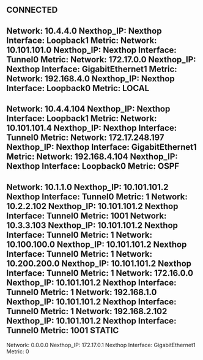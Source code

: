 CONNECTED
---------
Network: 10.4.4.0
Nexthop_IP: 
Nexthop Interface: Loopback1
Metric: 
Network: 10.101.101.0
Nexthop_IP: 
Nexthop Interface: Tunnel0
Metric: 
Network: 172.17.0.0
Nexthop_IP: 
Nexthop Interface: GigabitEthernet1
Metric: 
Network: 192.168.4.0
Nexthop_IP: 
Nexthop Interface: Loopback0
Metric: 
LOCAL
-----
Network: 10.4.4.104
Nexthop_IP: 
Nexthop Interface: Loopback1
Metric: 
Network: 10.101.101.4
Nexthop_IP: 
Nexthop Interface: Tunnel0
Metric: 
Network: 172.17.248.197
Nexthop_IP: 
Nexthop Interface: GigabitEthernet1
Metric: 
Network: 192.168.4.104
Nexthop_IP: 
Nexthop Interface: Loopback0
Metric: 
OSPF
----
Network: 10.1.1.0
Nexthop_IP: 10.101.101.2
Nexthop Interface: Tunnel0
Metric: 1
Network: 10.2.2.102
Nexthop_IP: 10.101.101.2
Nexthop Interface: Tunnel0
Metric: 1001
Network: 10.3.3.103
Nexthop_IP: 10.101.101.2
Nexthop Interface: Tunnel0
Metric: 1
Network: 10.100.100.0
Nexthop_IP: 10.101.101.2
Nexthop Interface: Tunnel0
Metric: 1
Network: 10.200.200.0
Nexthop_IP: 10.101.101.2
Nexthop Interface: Tunnel0
Metric: 1
Network: 172.16.0.0
Nexthop_IP: 10.101.101.2
Nexthop Interface: Tunnel0
Metric: 1
Network: 192.168.1.0
Nexthop_IP: 10.101.101.2
Nexthop Interface: Tunnel0
Metric: 1
Network: 192.168.2.102
Nexthop_IP: 10.101.101.2
Nexthop Interface: Tunnel0
Metric: 1001
STATIC
------
Network: 0.0.0.0
Nexthop_IP: 172.17.0.1
Nexthop Interface: GigabitEthernet1
Metric: 0
